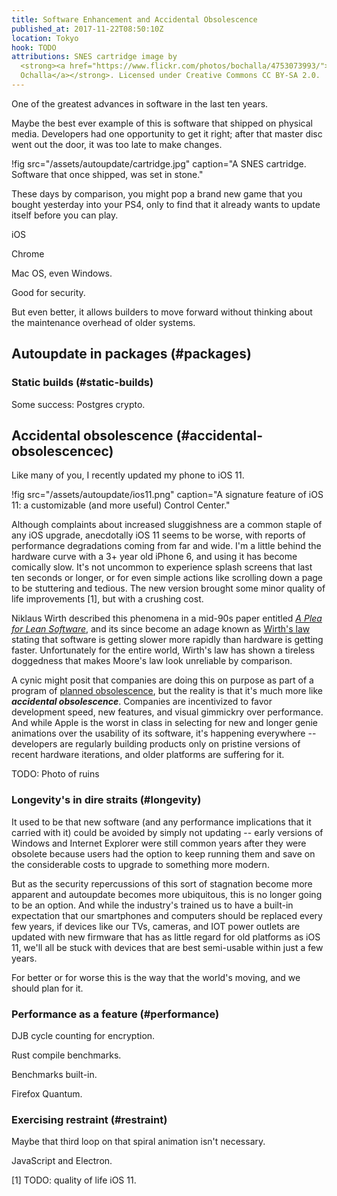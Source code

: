 ```yaml
---
title: Software Enhancement and Accidental Obsolescence
published_at: 2017-11-22T08:50:10Z
location: Tokyo
hook: TODO
attributions: SNES cartridge image by
  <strong><a href="https://www.flickr.com/photos/bochalla/4753073993/">Bryan
  Ochalla</a></strong>. Licensed under Creative Commons CC BY-SA 2.0.
---
```


One of the greatest advances in software in the last ten
years.

Maybe the best ever example of this is software that
shipped on physical media. Developers had one opportunity
to get it right; after that master disc went out the door,
it was too late to make changes.

!fig src="/assets/autoupdate/cartridge.jpg" caption="A SNES cartridge. Software that once shipped, was set in stone."

These days by comparison, you might pop a brand new game
that you bought yesterday into your PS4, only to find that
it already wants to update itself before you can play.

iOS

Chrome

Mac OS, even Windows.

Good for security.

But even better, it allows builders to move forward without
thinking about the maintenance overhead of older systems.

## Autoupdate in packages (#packages)

### Static builds (#static-builds)

Some success: Postgres crypto.

## Accidental obsolescence (#accidental-obsolescencec)

Like many of you, I recently updated my phone to iOS 11.

!fig src="/assets/autoupdate/ios11.png" caption="A signature feature of iOS 11: a customizable (and more useful) Control Center."

Although complaints about increased sluggishness are a
common staple of any iOS upgrade, anecdotally iOS 11 seems
to be worse, with reports of performance degradations
coming from far and wide. I'm a little behind the hardware
curve with a 3+ year old iPhone 6, and using it has become
comically slow. It's not uncommon to experience splash
screens that last ten seconds or longer, or for even simple
actions like scrolling down a page to be stuttering and
tedious. The new version brought some minor quality of life
improvements [1], but with a crushing cost.

Niklaus Wirth described this phenomena in a mid-90s paper
entitled [_A Plea for Lean Software_][leansoftware], and
its since become an adage known as [Wirth's law][wirth]
stating that software is getting slower more rapidly than
hardware is getting faster. Unfortunately for the entire
world, Wirth's law has shown a tireless doggedness that
makes Moore's law look unreliable by comparison.

A cynic might posit that companies are doing this on
purpose as part of a program of [planned
obsolescence][planned], but the reality is that it's much
more like ***accidental obsolescence***. Companies are
incentivized to favor development speed, new features, and
visual gimmickry over performance. And while Apple is the
worst in class in selecting for new and longer genie
animations over the usability of its software, it's
happening everywhere -- developers are regularly building
products only on pristine versions of recent hardware
iterations, and older platforms are suffering for it.

TODO: Photo of ruins

### Longevity's in dire straits (#longevity)

It used to be that new software (and any performance
implications that it carried with it) could be avoided by
simply not updating -- early versions of Windows and
Internet Explorer were still common years after they were
obsolete because users had the option to keep running them
and save on the considerable costs to upgrade to something
more modern.

But as the security repercussions of this sort of
stagnation become more apparent and autoupdate becomes more
ubiquitous, this is no longer going to be an option. And
while the industry's trained us to have a built-in expectation
that our smartphones and computers should be replaced every
few years, if devices like our TVs, cameras, and IOT power
outlets are updated with new firmware that has as little
regard for old platforms as iOS 11, we'll all be stuck with
devices that are best semi-usable within just a few years.

For better or for worse this is the way that the world's
moving, and we should plan for it.

### Performance as a feature (#performance)

DJB cycle counting for encryption.

Rust compile benchmarks.

Benchmarks built-in.

Firefox Quantum.

### Exercising restraint (#restraint)

Maybe that third loop on that spiral animation isn't
necessary.

JavaScript and Electron.

[1] TODO: quality of life iOS 11.

[leansoftware]: http://doi.ieeecomputersociety.org/10.1109/2.348001
[planned]: https://TODO
[wirth]: https://en.wikipedia.org/wiki/Wirth%27s_law
